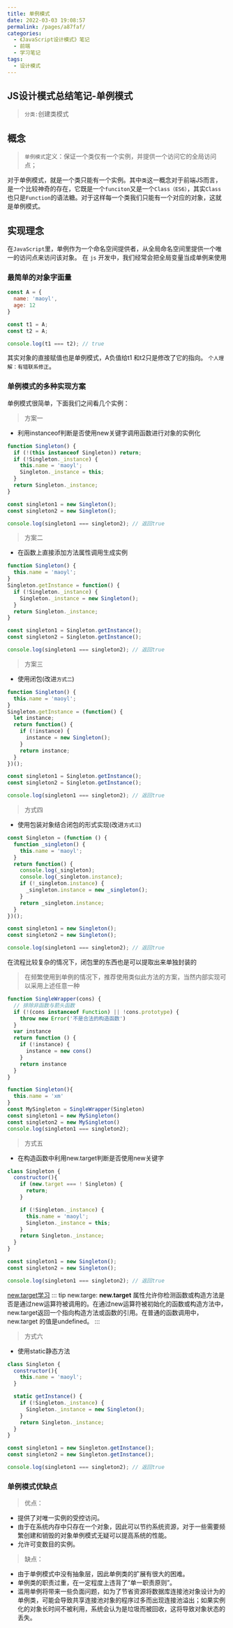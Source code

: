```yaml
---
title: 单例模式
date: 2022-03-03 19:08:57
permalink: /pages/a87faf/
categories:
  - 《JavaScript设计模式》笔记
  - 前端
  - 学习笔记
tags:
  - 设计模式
---
```

## JS设计模式总结笔记-单例模式

> `分类:`创建类模式

## 概念

> `单例模式`定义：保证一个类仅有一个实例，并提供一个访问它的全局访问点；

对于单例模式，就是一个类只能有一个实例。其中`类`这一概念对于前端JS而言，是一个比较神奇的存在，它既是一个`funciton`又是一个`Class（ES6）`，其实`Class`也只是`Function`的语法糖。对于这样每一个类我们只能有一个对应的对象，这就是单例模式。

## 实现理念

在`JavaScript`里，单例作为一个命名空间提供者，从全局命名空间里提供一个唯一的访问点来访问该对象。
在 `js` 开发中，我们经常会把全局变量当成单例来使用

### 最简单的对象字面量

```js
const A = {
  name: 'maoyl',
  age: 12
}

const t1 = A;
const t2 = A;

console.log(t1 === t2); // true

```

其实对象的直接赋值也是单例模式，A负值给t1 和t2只是修改了它的指向。 `个人理解：有错联系修正`。

### 单例模式的多种实现方案

单例模式很简单，下面我们之间看几个实例：

> 方案一

- 利用instanceof判断是否使用new关键字调用函数进行对象的实例化

```js
function Singleton() {
  if (!(this instanceof Singleton)) return;
  if (!Singleton._instance) {
    this.name = 'maoyl';
    Singleton._instance = this;
  }
  return Singleton._instance;
}

const singleton1 = new Singleton();
const singleton2 = new Singleton();

console.log(singleton1 === singleton2); // 返回true
```

> 方案二

- 在函数上直接添加方法属性调用生成实例

```js
function Singleton() {
  this.name = 'maoyl';
}
Singleton.getInstance = function() {
  if (!Singleton._instance) {
    Singleton._instance = new Singleton();
  }
  return Singleton._instance;
}

const singleton1 = Singleton.getInstance();
const singleton2 = Singleton.getInstance();

console.log(singleton1 === singleton2); // 返回true
```

> 方案三

- 使用闭包(改进`方式二`)

```js
function Singleton() {
  this.name = 'maoyl';
}
Singleton.getInstance = (function() {
  let instance;
  return function() {
    if (!instance) {
      instance = new Singleton();
    }
    return instance;
  }
})();

const singleton1 = Singleton.getInstance();
const singleton2 = Singleton.getInstance();

console.log(singleton1 === singleton2); // 返回true
```

> 方式四

- 使用包装对象结合闭包的形式实现(改进`方式三`)

```js
const Singleton = (function () {
  function _singleton() {
    this.name = 'maoyl';
  }
  return function() {
    console.log(_singleton);
    console.log(_singleton.instance);
    if (!_singleton.instance) {
      _singleton.instance = new _singleton();
    }
    return _singleton.instance;
  }
})();

const singleton1 = new Singleton();
const singleton2 = new Singleton();

console.log(singleton1 === singleton2); // 返回true
```
在流程比较复杂的情况下，闭包里的东西也是可以提取出来单独封装的

> 在频繁使用到单例的情况下，推荐使用类似此方法的方案，当然内部实现可以采用上述任意一种

```js
function SingleWrapper(cons) {
  // 排除非函数与箭头函数
  if (!(cons instanceof Function) || !cons.prototype) {
    throw new Error('不是合法的构造函数')
  }
  var instance
  return function () {
    if (!instance) {
      instance = new cons()
    }
    return instance
  }
}

function Singleton(){
  this.name = 'xm'
}
const MySingleton = SingleWrapper(Singleton)
const singleton1 = new MySingleton()
const singleton2 = new MySingleton()
console.log(singleton1 === singleton2);
```

> 方式五

- 在构造函数中利用new.target判断是否使用new关键字

```js
class Singleton {
  constructor(){
    if (new.target === ! Singleton) {
      return;
    }

    if (!Singleton._instance) {
      this.name = 'maoyl';
      Singleton._instance = this;
    }
    return Singleton._instance;
  }
}

const singleton1 = new Singleton();
const singleton2 = new Singleton();

console.log(singleton1 === singleton2); // 返回true
```

[new.target学习](https://developer.mozilla.org/zh-CN/docs/Web/JavaScript/Reference/Operators/new.target)
::: tip new.targe:
**new.target** 属性允许你检测函数或构造方法是否是通过new运算符被调用的。在通过new运算符被初始化的函数或构造方法中，new.target返回一个指向构造方法或函数的引用。在普通的函数调用中，new.target 的值是undefined。
:::

> 方式六

- 使用static静态方法

```js
class Singleton {
  constructor(){
    this.name = 'maoyl';
  }

  static getInstance() {
    if (!Singleton._instance) {
      Singleton._instance = new Singleton();
    }
    return Singleton._instance;
  }
}

const singleton1 = new Singleton.getInstance();
const singleton2 = new Singleton.getInstance();

console.log(singleton1 === singleton2); // 返回true
```

### 单例模式优缺点

> 优点：

- 提供了对唯一实例的受控访问。
- 由于在系统内存中只存在一个对象，因此可以节约系统资源，对于一些需要频繁创建和销毁的对象单例模式无疑可以提高系统的性能。
- 允许可变数目的实例。

> 缺点：

- 由于单例模式中没有抽象层，因此单例类的扩展有很大的困难。
- 单例类的职责过重，在一定程度上违背了“单一职责原则”。
- 滥用单例将带来一些负面问题，如为了节省资源将数据库连接池对象设计为的单例类，可能会导致共享连接池对象的程序过多而出现连接池溢出；如果实例化的对象长时间不被利用，系统会认为是垃圾而被回收，这将导致对象状态的丢失。